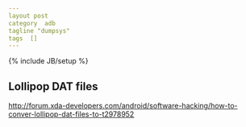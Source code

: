 ```yaml
---
layout post
category  adb
tagline "dumpsys"
tags  []
---
```

{% include JB/setup %}

## Lollipop DAT files

http://forum.xda-developers.com/android/software-hacking/how-to-conver-lollipop-dat-files-to-t2978952
